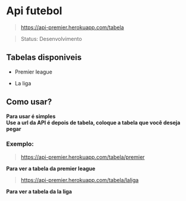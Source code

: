<h1>Api futebol</h1>

> https://api-premier.herokuapp.com/tabela

> Status: Desenvolvimento

<h2>Tabelas disponiveis</h2>

+ Premier league

+ La liga

<h2>Como usar?</h2>
<b>Para usar é simples</b>
<br>
<b>Use a url da API é depois de tabela, coloque a tabela que você deseja pegar</b>
<br>
<h3>Exemplo:</h3>

> https://api-premier.herokuapp.com/tabela/premier

<b>Para ver a tabela da premier league</b>

> https://api-premier.herokuapp.com/tabela/laliga

<b>Para ver a tabela da la liga


